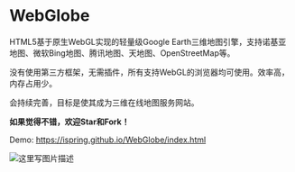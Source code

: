 # WebGlobe
HTML5基于原生WebGL实现的轻量级Google Earth三维地图引擎，支持诺基亚地图、微软Bing地图、腾讯地图、天地图、OpenStreetMap等。

没有使用第三方框架，无需插件，所有支持WebGL的浏览器均可使用。效率高，内存占用少。

会持续完善，目标是使其成为三维在线地图服务网站。

**如果觉得不错，欢迎Star和Fork！**

Demo: https://ispring.github.io/WebGlobe/index.html

 ![这里写图片描述](https://github.com/iSpring/WebGlobe/blob/master/screenshot.png)
